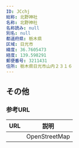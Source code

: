 ```yaml
---
ID: JCchj
総称: 北野神社
名称: 北野神社
名称読み: null
別名: null
都道府県: 栃木県
区域: 日光市
緯度: 36.7605473
経度: 139.598291
郵便番号: 3211431
住所: 栃木県日光市山内２３１６
---
```


## その他

### 参考URL

| URL | 説明          |
| --- | ------------- |
|     | OpenStreetMap |
